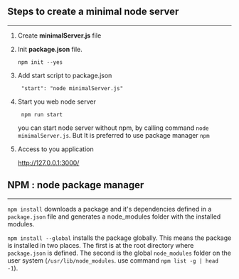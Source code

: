 ## Steps to create a minimal node server
------------------------------------------
1. Create **minimalServer.js** file
2. Init **package.json** file.
    
       npm init --yes
3. Add start script to package.json

        "start": "node minimalServer.js"

4. Start you web node server

        npm run start
    you can start node server without npm, by calling command ``node minimalServer.js``. But It is preferred to use package manager ``npm``

5. Access to you application

    http://127.0.0.1:3000/

## NPM : node package manager
-------------------------------
`npm install` downloads a package and it's dependencies defined in a `package.json` file and generates a node_modules folder with the installed modules.

`npm install --global` installs the package globally. This means the package is installed in two places. The first is at the root directory where `package.json` is defined. The second is the global `node_modules` folder on the user system (`/usr/lib/node_modules`. use command `npm list -g | head -1`).
